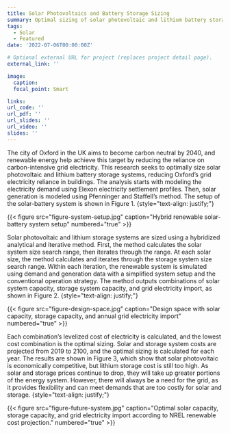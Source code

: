 ```yaml
---
title: Solar Photovoltaics and Battery Storage Sizing
summary: Optimal sizing of solar photovoltaic and lithium battery storage to reduce grid electricity reliance in buildings.
tags:
  - Solar
  - Featured
date: '2022-07-06T00:00:00Z'

# Optional external URL for project (replaces project detail page).
external_link: ''

image:
  caption: 
  focal_point: Smart

links:
url_code: ''
url_pdf: ''
url_slides: ''
url_video: ''
slides: ''
---
```


The city of Oxford in the UK aims to become carbon neutral by 2040, and renewable energy help achieve this target by reducing the reliance on carbon-intensive grid electricity. This research seeks to optimally size solar photovoltaic and lithium battery storage systems, reducing Oxford’s grid electricity reliance in buildings. The analysis starts with modeling the electricity demand using Elexon electricity settlement profiles. Then, solar generation is modeled using Pfenninger and Staffell’s method. The setup of the solar-battery system is shown in Figure 1.
{style="text-align: justify;"}

{{< figure src="figure-system-setup.jpg" caption="Hybrid renewable solar-battery system setup" numbered="true" >}}

Solar photovoltaic and lithium storage systems are sized using a hybridized analytical and iterative method. First, the method calculates the solar system size search range, then iterates through the range. At each solar size, the method calculates and iterates through the storage system size search range. Within each iteration, the renewable system is simulated using demand and generation data with a simplified system setup and the conventional operation strategy. The method outputs combinations of solar system capacity, storage system capacity, and grid electricity import, as shown in Figure 2. 
{style="text-align: justify;"}

{{< figure src="figure-design-space.jpg" caption="Design space with solar capacity, storage capacity, and annual grid electricity import" numbered="true" >}}


Each combination’s levelized cost of electricity is calculated, and the lowest cost combination is the optimal sizing. Solar and storage system costs are projected from 2019 to 2100, and the optimal sizing is calculated for each year. The results are shown in Figure 3, which show that solar photovoltaic is economically competitive, but lithium storage cost is still too high. As solar and storage prices continue to drop, they will take up greater portions of the energy system. However, there will always be a need for the grid, as it provides flexibility and can meet demands that are too costly for solar and storage. 
{style="text-align: justify;"}

{{< figure src="figure-future-system.jpg" caption="Optimal solar capacity, storage capacity, and grid electricity import according to NREL renewable cost projection." numbered="true" >}}
